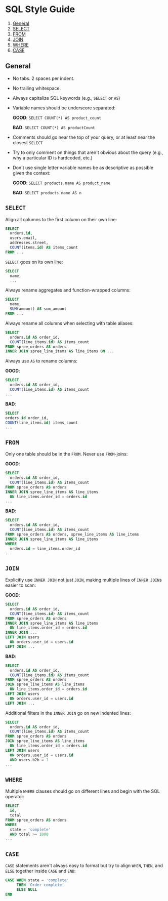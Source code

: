 # SQL Style Guide

1. [General](#general)
2. [SELECT](#select)
3. [FROM](#from)
4. [JOIN](#join)
5. [WHERE](#where)
6. [CASE](#case)

## General

* No tabs. 2 spaces per indent.
* No trailing whitespace.
* Always capitalize SQL keywords (e.g., `SELECT` or `AS`)
* Variable names should be underscore separated:

  __GOOD__:
  `SELECT COUNT(*) AS product_count`

  __BAD__:
  `SELECT COUNT(*) AS productCount`

* Comments should go near the top of your query, or at least near the closest `SELECT`
* Try to only comment on things that aren't obvious about the query (e.g., why a particular ID is hardcoded, etc.)
* Don't use single letter variable names be as descriptive as possible given the context:

  __GOOD__:
  `SELECT products.name AS product_name`

  __BAD__:
  `SELECT products.name AS n`

## `SELECT`

Align all columns to the first column on their own line:

```sql
SELECT
  orders.id,
  users.email,
  addresses.street,
  COUNT(items.id) AS items_count
FROM ...
```

`SELECT` goes on its own line:

```sql
SELECT
  name,
  ...
```

Always rename aggregates and function-wrapped columns:

```sql
SELECT
  name,
  SUM(amount) AS sum_amount
FROM ...
```

Always rename all columns when selecting with table aliases:

```sql
SELECT
  orders.id AS order_id,
  COUNT(line_items.id) AS items_count
FROM spree_orders AS orders
INNER JOIN spree_line_items AS line_items ON ...
```

Always use `AS` to rename columns:

__GOOD__:

```sql
SELECT
  orders.id AS order_id,
  COUNT(line_items.id) AS items_count
...
```

__BAD__:

```sql
SELECT
orders.id order_id,
COUNT(line_items.id) items_count
...
```

## `FROM`

Only one table should be in the `FROM`. Never use `FROM`-joins:

__GOOD__:

```sql
SELECT
  orders.id AS order_id,
  COUNT(line_items.id) AS items_count
FROM spree_orders AS orders
INNER JOIN spree_line_items AS line_items
  ON line_items.order_id = orders.id
...
```

__BAD__:

```sql
SELECT
  orders.id AS order_id,
  COUNT(line_items.id) AS items_count
FROM spree_orders AS orders, spree_line_items AS line_items
INNER JOIN spree_line_items AS line_items
WHERE
  orders.id = line_items.order_id
...
```

## `JOIN`

Explicitly use `INNER JOIN` not just `JOIN`, making multiple lines of `INNER JOIN`s easier to scan:

__GOOD__:

```sql
SELECT
  orders.id AS order_id,
  COUNT(line_items.id) AS items_count
FROM spree_orders AS orders
INNER JOIN spree_line_items AS line_items
  ON line_items.order_id = orders.id
INNER JOIN ...
LEFT JOIN users
  ON orders.user_id = users.id
LEFT JOIN ...
```

__BAD__:

```sql
SELECT
  orders.id AS order_id,
  COUNT(line_items.id) AS items_count
FROM spree_orders AS orders
JOIN spree_line_items AS line_items
  ON line_items.order_id = orders.id
LEFT JOIN users
  ON orders.user_id = users.id
LEFT JOIN ...
```

Additional filters in the `INNER JOIN` go on new indented lines:

```sql
SELECT
  orders.id AS order_id,
  COUNT(line_items.id) AS items_count
FROM spree_orders AS orders
JOIN spree_line_items AS line_items
  ON line_items.order_id = orders.id
LEFT JOIN users
  ON orders.user_id = users.id
  AND users.b2b = 1
...
```

## `WHERE`

Multiple `WHERE` clauses should go on different lines and begin with the SQL operator:

```sql
SELECT
  id,
  total
FROM spree_orders AS orders
WHERE
  state = 'complete'
  AND total >= 1000
...
```

## `CASE`

`CASE` statements aren't always easy to format but try to align `WHEN`, `THEN`, and `ELSE` together inside `CASE` and `END`:

```sql
CASE WHEN state = 'complete'
     THEN 'Order complete'
     ELSE NULL
END
```
